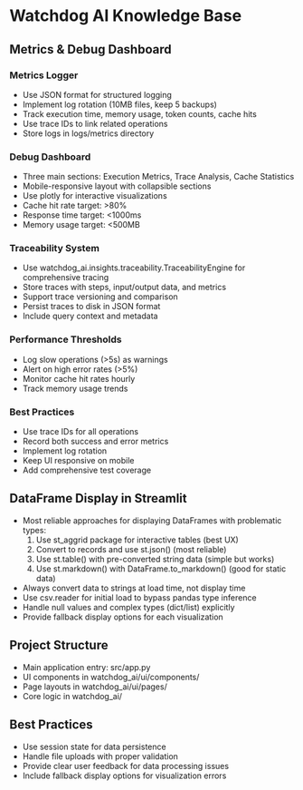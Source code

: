 # Watchdog AI Knowledge Base

## Metrics & Debug Dashboard

### Metrics Logger
- Use JSON format for structured logging
- Implement log rotation (10MB files, keep 5 backups)
- Track execution time, memory usage, token counts, cache hits
- Use trace IDs to link related operations
- Store logs in logs/metrics directory

### Debug Dashboard
- Three main sections: Execution Metrics, Trace Analysis, Cache Statistics
- Mobile-responsive layout with collapsible sections
- Use plotly for interactive visualizations
- Cache hit rate target: >80%
- Response time target: <1000ms
- Memory usage target: <500MB

### Traceability System
- Use watchdog_ai.insights.traceability.TraceabilityEngine for comprehensive tracing
- Store traces with steps, input/output data, and metrics
- Support trace versioning and comparison
- Persist traces to disk in JSON format
- Include query context and metadata

### Performance Thresholds
- Log slow operations (>5s) as warnings
- Alert on high error rates (>5%)
- Monitor cache hit rates hourly
- Track memory usage trends

### Best Practices
- Use trace IDs for all operations
- Record both success and error metrics
- Implement log rotation
- Keep UI responsive on mobile
- Add comprehensive test coverage

## DataFrame Display in Streamlit
- Most reliable approaches for displaying DataFrames with problematic types:
  1. Use st_aggrid package for interactive tables (best UX)
  2. Convert to records and use st.json() (most reliable)
  3. Use st.table() with pre-converted string data (simple but works)
  4. Use st.markdown() with DataFrame.to_markdown() (good for static data)
- Always convert data to strings at load time, not display time
- Use csv.reader for initial load to bypass pandas type inference
- Handle null values and complex types (dict/list) explicitly
- Provide fallback display options for each visualization

## Project Structure
- Main application entry: src/app.py
- UI components in watchdog_ai/ui/components/
- Page layouts in watchdog_ai/ui/pages/
- Core logic in watchdog_ai/

## Best Practices
- Use session state for data persistence
- Handle file uploads with proper validation
- Provide clear user feedback for data processing issues
- Include fallback display options for visualization errors